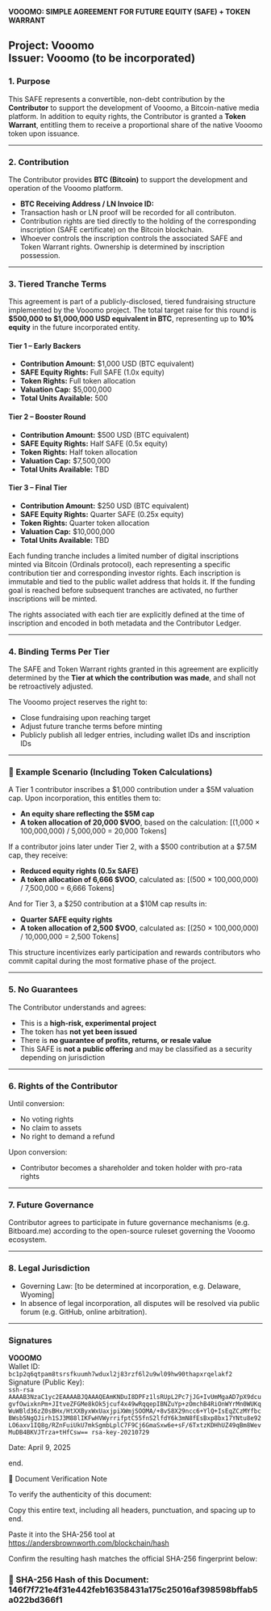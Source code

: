 **VOOOMO: SIMPLE AGREEMENT FOR FUTURE EQUITY (SAFE) + TOKEN WARRANT**

**Project:** Vooomo  
**Issuer:** Vooomo (to be incorporated)   
---

### 1. Purpose

This SAFE represents a convertible, non-debt contribution by the **Contributor** to support the development of Vooomo, a Bitcoin-native media platform. In addition to equity rights, the Contributor is granted a **Token Warrant**, entitling them to receive a proportional share of the native Vooomo token upon issuance.

---

### 2. Contribution

The Contributor provides **BTC (Bitcoin)** to support the development and operation of the Vooomo platform.

- **BTC Receiving Address / LN Invoice ID:**
- Transaction hash or LN proof will be recorded for all contributon.
- Contribution rights are tied directly to the holding of the corresponding inscription (SAFE certificate) on the Bitcoin blockchain.
- Whoever controls the inscription controls the associated SAFE and Token Warrant rights. Ownership is determined by inscription possession.

---

### 3. Tiered Tranche Terms

This agreement is part of a publicly-disclosed, tiered fundraising structure implemented by the Vooomo project. The total target raise for this round is **$500,000 to $1,000,000 USD equivalent in BTC**, representing up to **10% equity** in the future incorporated entity.

#### Tier 1 – Early Backers

- **Contribution Amount:** $1,000 USD (BTC equivalent)  
- **SAFE Equity Rights:** Full SAFE (1.0x equity)  
- **Token Rights:** Full token allocation  
- **Valuation Cap:** $5,000,000  
- **Total Units Available:** 500

#### Tier 2 – Booster Round

- **Contribution Amount:** $500 USD (BTC equivalent)  
- **SAFE Equity Rights:** Half SAFE (0.5x equity)  
- **Token Rights:** Half token allocation  
- **Valuation Cap:** $7,500,000  
- **Total Units Available:** TBD

#### Tier 3 – Final Tier

- **Contribution Amount:** $250 USD (BTC equivalent)  
- **SAFE Equity Rights:** Quarter SAFE (0.25x equity)  
- **Token Rights:** Quarter token allocation  
- **Valuation Cap:** $10,000,000  
- **Total Units Available:** TBD

Each funding tranche includes a limited number of digital inscriptions minted via Bitcoin (Ordinals protocol), each representing a specific contribution tier and corresponding investor rights. Each inscription is immutable and tied to the public wallet address that holds it. If the funding goal is reached before subsequent tranches are activated, no further inscriptions will be minted.

The rights associated with each tier are explicitly defined at the time of inscription and encoded in both metadata and the Contributor Ledger.

---

### 4. Binding Terms Per Tier

The SAFE and Token Warrant rights granted in this agreement are explicitly determined by the **Tier at which the contribution was made**, and shall not be retroactively adjusted.

The Vooomo project reserves the right to:

- Close fundraising upon reaching target  
- Adjust future tranche terms before minting  
- Publicly publish all ledger entries, including wallet IDs and inscription IDs

---

### 📘 Example Scenario (Including Token Calculations)

A Tier 1 contributor inscribes a $1,000 contribution under a $5M valuation cap. Upon incorporation, this entitles them to:

- **An equity share reflecting the $5M cap**
- **A token allocation of 20,000 $VOO**, based on the calculation:
  \[(1,000 × 100,000,000) / 5,000,000 = 20,000 Tokens]

If a contributor joins later under Tier 2, with a $500 contribution at a $7.5M cap, they receive:

- **Reduced equity rights (0.5x SAFE)**
- **A token allocation of 6,666 $VOO**, calculated as:
  \[(500 × 100,000,000) / 7,500,000 = 6,666 Tokens]

And for Tier 3, a $250 contribution at a $10M cap results in:

- **Quarter SAFE equity rights**
- **A token allocation of 2,500 $VOO**, calculated as:
  \[(250 × 100,000,000) / 10,000,000 = 2,500 Tokens]

This structure incentivizes early participation and rewards contributors who commit capital during the most formative phase of the project.

---

### 5. No Guarantees

The Contributor understands and agrees:

- This is a **high-risk, experimental project**  
- The token has **not yet been issued**  
- There is **no guarantee of profits, returns, or resale value**  
- This SAFE is **not a public offering** and may be classified as a security depending on jurisdiction

---

### 6. Rights of the Contributor

Until conversion:

- No voting rights  
- No claim to assets  
- No right to demand a refund

Upon conversion:

- Contributor becomes a shareholder and token holder with pro-rata rights

---

### 7. Future Governance

Contributor agrees to participate in future governance mechanisms (e.g. Bitboard.me) according to the open-source ruleset governing the Vooomo ecosystem.

---

### 8. Legal Jurisdiction

- Governing Law: [to be determined at incorporation, e.g. Delaware, Wyoming]  
- In absence of legal incorporation, all disputes will be resolved via public forum (e.g. GitHub, online arbitration).

---

### Signatures

**VOOOMO**  
Wallet ID: `bc1p2q6qtpam8tsrsfkuumh7wduxl2j83rzf6l2u9wl09hw90thapxrqelakf2`  
Signature (Public Key):  
`ssh-rsa AAAAB3NzaC1yc2EAAAABJQAAAQEAmKNDuI8DPFz1lsRUpL2Pc7jJG+IvUmMgaAD7pX9dcugvfOwixknPm+JItveZFGMe8kOk5jcuf4x49wRqqepIBNZuYp+zOmchB4RiOnWYrMn0WUKqWuWBld36zZ0sBHx/HtXXByxWxUaxjpiXWmjSOOMA/+8vS8X29ncc6+YlQ+IsEqZCzMYfbcBWsb5NgQJirh1SJ3M88lIKFwHVWyrrifptC55fnS2lfdY6k3mN8fEsBxp8bx17YNtu8e92LO6axv1IQ8g/RZnFuiUkU7mkSgmbLplC7F9Cj6GmaSxw6e+sF/6TxtzKDHhUZ49qBm8WevMuDB4BKVJTrza+tHfCsw== rsa-key-20210729`  

Date: April 9, 2025

end.

🔐 Document Verification Note

To verify the authenticity of this document:

Copy this entire text, including all headers, punctuation, and spacing up to end.

Paste it into the SHA-256 tool at https://andersbrownworth.com/blockchain/hash

Confirm the resulting hash matches the official SHA-256 fingerprint below:

### 📎 SHA-256 Hash of this Document: 146f7f721e4f31e442feb16358431a175c25016af398598bffab5a022bd366f1